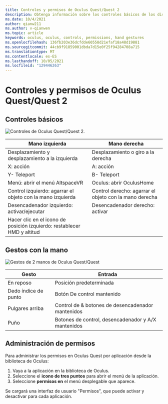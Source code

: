 ```yaml
---
title: Controles y permisos de Oculus Quest/Quest 2
description: Obtenga información sobre los controles básicos de los dispositivos Oculus Quest y Quest 2, la administración de permisos y el uso de gestos con la mano.
ms.date: 10/4/2021
author: qianw211
ms.author: v-qianwen
ms.topic: article
keywords: oculus, oculus, controls, permissions, hand gestures
ms.openlocfilehash: 136fb203e36dcfdde60558d21efaf18a48d19881
ms.sourcegitcommit: 44cb9f91859001dbda7d15e0f25f94284708a715
ms.translationtype: MT
ms.contentlocale: es-ES
ms.lasthandoff: 10/05/2021
ms.locfileid: "129446263"
---
```

# <a name="oculus-questquest-2-controls-and-permissions"></a>Controles y permisos de Oculus Quest/Quest 2

## <a name="basic-controls"></a>Controles básicos

![Controles de Oculus Quest/Quest 2.](images/quest2-controls.svg)

| Mano izquierda | Mano derecha |
|---|---|
| Desplazamiento y desplazamiento a la izquierda | Desplazamiento o giro a la derecha |
| X: acción | A: acción |
| Y- Teleport | B- Teleport |
| Menú: abrir el menú AltspaceVR | Oculus: abrir OculusHome |
| Control izquierdo: agarrar el objeto con la mano izquierda | Control derecho: agarrar el objeto con la mano derecha |
| Desencadenador izquierdo: activar/ejecutar | Desencadenador derecho: activar |
| Hacer clic en el icono de posición izquierdo: restablecer HMD y altitud |  |

## <a name="hand-gestures"></a>Gestos con la mano

![Gestos de 2 manos de Oculus Quest/Quest](images/quest2-hand-gesture-controls.svg)

| Gesto | Entrada |
|---|---|
| En reposo | Posición predeterminada |
| Dedo índice de punto | Botón De control mantenido |
| Pulgares arriba | Control de & botones de desencadenador mantenidos |
| Puño | Botones de control, desencadenador y A/X mantenidos |

## <a name="managing-permissions"></a>Administración de permisos

Para administrar los permisos en Oculus Quest por aplicación desde la biblioteca de Oculus:

1. Vaya a la aplicación en la biblioteca de Oculus.
2. Seleccione el **icono de tres puntos** para abrir el menú de la aplicación.
3. Seleccione **permisos en** el menú desplegable que aparece.

Se cargará una interfaz de usuario "Permisos", que puede activar y desactivar para cada aplicación.